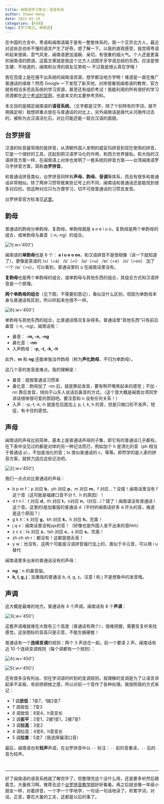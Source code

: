 ```yaml
---
title: 闽南语学习笔记：语音系统
author: Shawn Wang
date: 2022-02-10
categories: [科研]
tags: [学习笔记, 闽南语]
---
```


在中国的方言中，粤语和闽南语属于是有一整套体系的。我一个正宗北方人，最近对这些总也听不懂的语言产生了好奇，想了解一下。以我的直观感受，我觉得粤语听起来很飒、意气风发，闽南语更加温婉、亲切，有很重的烟火气。个人还是更喜欢闽南语的腔调，这篇文章就是我这个北方人试图牙牙学语总结的东西，应该是很生硬、不地道的，闽南和台湾的朋友见笑啦～ 不过我是很认真在学哦！

我在百度上是在搜不出系统的闽南语资源，想学都没地方学啊！难道是一直在推广普通话的缘故？然而 Google 一下发现了新天地，对岸很重视闽南语的教育，官方就有相当多而且系统的学习资源，甚至还有组织考试！我能利用的所有很好的学习资源都在[这个考试的官网](https://blgjts.moe.edu.tw/tmt/view.php?page=resource)，也是本文的主要参考资料。

本文目的是搞定闽南语的**语音系统**。（文字都是汉字，除了个别特有的字词，就不用搞定啦）我想把重点放在与普通话的对比上，另外闽南话是唐代从河南传过去的，被称为古汉语活化石，对比可能还能一窥古汉语的面貌。


## 台罗拼音

汉语的标音最常用的是拼音，从清朝外国人发明的威妥玛拼音到现在使用的拼音，它是一个很好的工具，还起到把汉语罗马化的作用，和西方世界接轨。和大陆的汉语拼音方案一样，在闽南语上对岸也发明了一套系统的拼音方案——台湾闽南语罗马字拼音方案，简称**台罗拼音**。

和普通话拼音类似，台罗拼音同样有**声母、韵母、音调**等体系，而且有很多和普通话非常相似。除了两岸习惯导致某些记号上的不同，闽南话和普通话还是能找到很多对应的。但这种对应只为方便学习，切不可按普通话的习惯去发音。


台罗拼音官方标准见[这里](http://ws.moe.edu.tw/001/Upload/FileUpload/3677-15601/Documents/tshiutsheh.pdf)。

## 韵母


普通话的韵母分单韵母、复韵母。单韵母就是 a o e i u ü，复韵母是两个单韵母的组合，或单韵母与鼻音（-n,-ng）的组合。


![1](/assets/img/minnan_pinyin_1.png){:w='450'}

闽南语的**单韵母**也是 6 个： **a i u e o oo**，和汉语拼音不是很相像（读一下就知道了），更像是英语的 /ʌ/（=a） /ɪ/（=i） /ʊ/（=u） /e/（=e） /o/（=oo） 加了一个 /ə/（=o）。可以看到，普通话里的 ü 在闽南话里没有。

**复韵母**也是两个单韵母的组合，或单韵母与其他东西的组合，其组合方式和汉语拼音是一个原理。

**两个单韵母的组合**（见下图，不需要刻意记），看似没什么区别，但因为单韵母本身与普通话有区别，所以听起来也很不一样。

![6](/assets/img/minnan_pinyin_6.png){:w='400'}

单韵母与其他东西的组合，比普通话情况复杂得多。普通话里“其他东西“只有前后鼻音（-n, -ng)，闽南话有：
- 鼻音： **-m, -n, -ng**
- 鼻化音：**-nn**
- 入声韵母：**-p, -t, -k, -h**

此外，**m** 和 **ng** 还能单独当作韵母（称为**声化韵母**，不归为单韵母）。

这几个音的发音是难点。我的理解是：
- 鼻音：就按普通话习惯来
- 鼻化音：韵母加了 -nn 后，就是靠前发音，要有咧开嘴笑起来的感觉；不加 -nn 靠后发音，倾向于山东人说话后鼻音的方式。（这个音大概是闽南台湾同学讲话很嗲很可爱的原因吧。要注意和 n 没有任何关系！）
- 入声：-p,-t,-k,-h 就是在后面加上 p, t, k, h 的音，但是只做口形不发声，短促，有卡住的感觉。





## 声母

闽南话的声母比较简单，基本上是普通话声母的子集，即它有的普通话几乎都有。在下表中没见过的都是对岸的另一种记法而已，例如加个 h 是清化的音（ph 相当于普通话 p），不加是浊化的音；ts 类似普通话的 c，等等。即然学的是人家的拼音方案，就努力适应这些记法吧。

![2](/assets/img/minnan_pinyin_2.png){:w='450'}



我们一点点对比普通话的声母： 
- b p m f：p 对应 **b**，ph 对应 **p**，m 对应 **m**，f 对应…？没错！闽南话里没有 f 这个音（这可能是福建口音不分 f、h 的原因）！
- d t n l：t 对应 **d**，th 对应 **t**，n对应 **n**，l对应…l？错了！闽南语没有普通话 l 这个音。这里的l是加重版的普通话 d（平时听闽南话好多 d 开头的音，难道是这个原因？）
- g k h：k 对应 **g**，kh 对应 **k**，h 对应 **h**。完美！
- j q x：闽南话里没有jqx的音！（好像也是外国人发不出来的音hhh）
- z c s：ts 对应 **z**，tsh 对应 **c**，s 对应 **s**。完美！
- zh ch sh r：都没有！这都是翘舌音！
- y w：也没有，这两个可能是汉语拼音强行加上的，类似于半元音，可以用 i u 替代

闽南语里多出来的普通话没有的声母：
- **ng**：n 的鼻音版。
- **b, l, g, j**：加重版的普通话 b, d, g, z。注意 l 和 j 不是想象中的发音哦。


## 声调

这大概是最难的地方。普通话有 4 个声调，闽南话有 8 个**声调**：

![3](/assets/img/minnan_pinyin_3.png){:w='450'}


这套声调难就难在大致有三个高度（普通话有两个），很难把握，需要反复听来找感觉。这张图标的音高只是示意，不能生搬硬套！


普通话有一个**连续变调**的规则：两个 3 声连在一起，前一个要读 2 声。闽南话有近 10 个连续变调规则（每个调都有一个规则）：

![4](/assets/img/minnan_pinyin_4.png){:w='450'}

![5](/assets/img/minnan_pinyin_5.png){:w='450'}

还有很多没有列出、但在学词语时听到的变调规则。我理解的变调是为了让语言讲起来不呆板、有抑扬顿挫之感，所以对前一个音作了各种处理。我按照我的方式来记：
- 1 调**放低**：1变7，1接2变7
- 7 调放低：7变3
- 8 调放低：8变4，h音变长
- 2 调**扳平**：2变1，2接1变1，2接7变1
- 3 调**拉高**：3变2
- 4 调拉高：4变8，h音变长
- 5 调**拉直**：5变7（我选择偏漳口音）



最后，闽南语也有**轻声**声调，在台罗拼音中以 `--` 标注：`--` 前的音重读，`--` 后的音为轻声。


<br>

--------

好了闽南语的语音系统就了解完毕了，但整理完这个没什么用，还是要多听然后跟着念，大量练习啊。推荐去这个[台罗拼音教学网](https://tailo.moe.edu.tw)好好看看。再之后就该像一年级小朋友一样，对着拼音，一个字一个字地学，一句话一句话地读了。积累字词，对话，正音，要花大量的工夫，这都是以后的事了。
